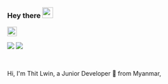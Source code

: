 ### Hey there <img src="https://media.giphy.com/media/hvRJCLFzcasrR4ia7z/giphy.gif" width="25px">
<a href="https://www.linkedin.com/in/thitlwincoder/">
  <img alt="Thit Lwin's LinkdeIN" width="22px" src="https://cdn.jsdelivr.net/npm/simple-icons@v3/icons/linkedin.svg" />
</a>

<br />

![](https://visitor-badge.glitch.me/badge?page_id=thitlwincoder.thitlwincoder)
![](https://komarev.com/ghpvc/?username=thitlwincoder)

<br />

Hi, I'm Thit Lwin, a Junior Developer 🚀 from Myanmar,
